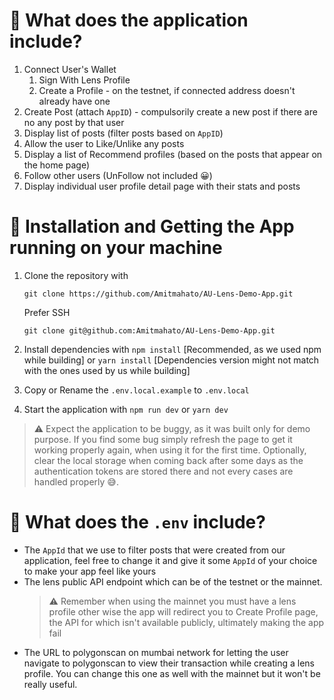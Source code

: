 # 💭 What does the application include?

1. Connect User's Wallet
   1. Sign With Lens Profile
   2. Create a Profile - on the testnet, if connected address doesn't already have one
2. Create Post (attach `AppID`) - compulsorily create a new post if there are no any post by that user
3. Display list of posts (filter posts based on `AppID`)
4. Allow the user to Like/Unlike any posts
5. Display a list of Recommend profiles (based on the posts that appear on the home page)
6. Follow other users (UnFollow not included 😀)
7. Display individual user profile detail page with their stats and posts

# 🤖 Installation and Getting the App running on your machine

1. Clone the repository with

   ```
   git clone https://github.com/Amitmahato/AU-Lens-Demo-App.git
   ```

   Prefer SSH

   ```
   git clone git@github.com:Amitmahato/AU-Lens-Demo-App.git
   ```

2. Install dependencies with `npm install` [Recommended, as we used npm while building] or `yarn install` [Dependencies version might not match with the ones used by us while building]
3. Copy or Rename the `.env.local.example` to `.env.local`
4. Start the application with `npm run dev` or `yarn dev`

> ⚠️ Expect the application to be buggy, as it was built only for demo purpose. If you find some bug simply refresh the page to get it working properly again, when using it for the first time. Optionally, clear the local storage when coming back after some days as the authentication tokens are stored there and not every cases are handled properly 😅.

# 📁 What does the `.env` include?

- The `AppId` that we use to filter posts that were created from our application, feel free to change it and give it some `AppId` of your choice to make your app feel like yours
- The lens public API endpoint which can be of the testnet or the mainnet.
  > ⚠️ Remember when using the mainnet you must have a lens profile other wise the app will redirect you to Create Profile page, the API for which isn't available publicly, ultimately making the app fail
- The URL to polygonscan on mumbai network for letting the user navigate to polygonscan to view their transaction while creating a lens profile. You can change this one as well with the mainnet but it won't be really useful.
